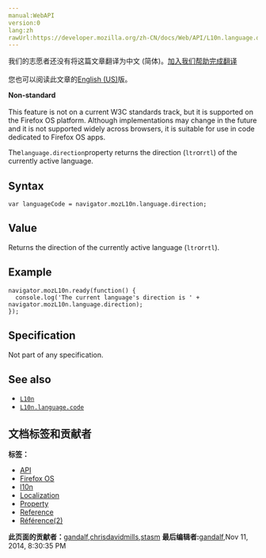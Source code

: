 ```yaml
---
manual:WebAPI
version:0
lang:zh
rawUrl:https://developer.mozilla.org/zh-CN/docs/Web/API/L10n.language.direction
---
```




<bdi>我们的志愿者还没有将这篇文章翻译为<bdi>中文 (简体)</bdi>。[加入我们帮助完成翻译](%14491 "")<br></br>您也可以阅读此文章的[English (US)](%14492 "")版。</bdi>






**Non-standard**<br></br>This feature is not on a current W3C standards track, but it is supported on the Firefox OS platform. Although implementations may change in the future and it is not supported widely across browsers, it is suitable for use in code dedicated to Firefox OS apps.






The`language.direction`property returns the direction (`ltr`or`rtl`) of the currently active language.



## Syntax<a name="Syntax"></a>

```
var languageCode = navigator.mozL10n.language.direction;
```

## Value<a name="Value"></a>


Returns the direction of the currently active language (`ltr`or`rtl`).


## Example<a name="Example"></a>

```
navigator.mozL10n.ready(function() {
  console.log('The current language's direction is ' + navigator.mozL10n.language.direction);
});
```

## Specification<a name="Specification"></a>


Not part of any specification.


## See also<a name="See_also"></a>

* [`L10n`](%14475 "This set of articles provides information for developers wishing to provide localized versions of their apps.")
* [`L10n.language.code`](%14493 "The documentation about this has not yet been written; please consider contributing!")



## 文档标签和贡献者
**标签：**
* [API](%50 "")
* [Firefox OS](%7069 "")
* [l10n](%14484 "")
* [Localization](%14485 "")
* [Property](%14490 "")
* [Reference](%3381 "")
* [Référence(2)](%3892 "")

**此页面的贡献者：**[gandalf](%14486 ""),[chrisdavidmills](%3495 ""),[stasm](%14477 "")
**最后编辑者:**[gandalf](%14486 ""),<time>Nov 11, 2014, 8:30:35 PM</time>


